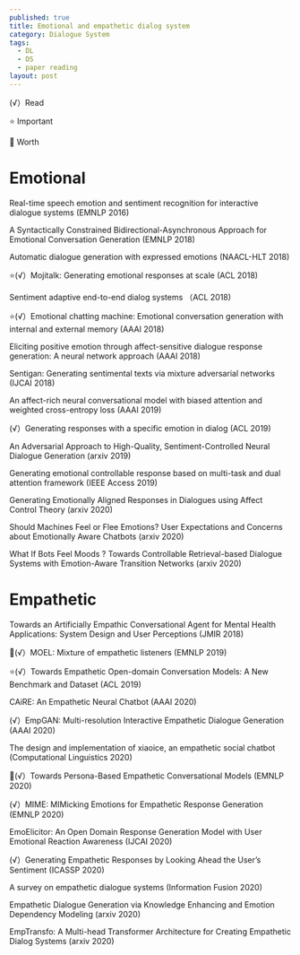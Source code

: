 ```yaml
---
published: true
title: Emotional and empathetic dialog system
category: Dialogue System
tags: 
  - DL
  - DS
  - paper reading
layout: post
---
```


(√）Read

⭐ Important

🌙 Worth

# Emotional

Real-time speech emotion and sentiment recognition for interactive dialogue systems (EMNLP 2016)

A Syntactically Constrained Bidirectional-Asynchronous Approach for Emotional Conversation Generation (EMNLP 2018)

Automatic dialogue generation with expressed emotions (NAACL-HLT 2018)

⭐(√）Mojitalk: Generating emotional responses at scale (ACL 2018)

Sentiment adaptive end-to-end dialog systems （ACL 2018)

⭐(√）Emotional chatting machine: Emotional conversation generation with internal and external memory (AAAI 2018)

Eliciting positive emotion through affect-sensitive dialogue response generation: A neural network approach (AAAI 2018)

Sentigan: Generating sentimental texts via mixture adversarial networks (IJCAI 2018)

An affect-rich neural conversational model with biased attention and weighted cross-entropy loss (AAAI 2019)

(√）Generating responses with a specific emotion in dialog (ACL 2019)

An Adversarial Approach to High-Quality, Sentiment-Controlled Neural Dialogue Generation (arxiv 2019)

Generating emotional controllable response based on multi-task and dual attention framework (IEEE Access 2019)

Generating Emotionally Aligned Responses in Dialogues using Affect Control Theory (arxiv 2020)

Should Machines Feel or Flee Emotions? User Expectations and Concerns about Emotionally Aware Chatbots (arxiv 2020)

What If Bots Feel Moods ? Towards Controllable Retrieval-based Dialogue Systems with Emotion-Aware Transition Networks (arxiv 2020)

# Empathetic

Towards an Artificially Empathic Conversational Agent for Mental Health Applications: System Design and User Perceptions (JMIR 2018)

🌙(√）MOEL: Mixture of empathetic listeners (EMNLP 2019)

⭐(√）Towards Empathetic Open-domain Conversation Models: A New Benchmark and Dataset (ACL 2019)

CAiRE: An Empathetic Neural Chatbot (AAAI 2020)

(√）EmpGAN: Multi-resolution Interactive Empathetic Dialogue Generation (AAAI 2020)

The design and implementation of xiaoice, an empathetic social chatbot (Computational Linguistics 2020)

🌙(√）Towards Persona-Based Empathetic Conversational Models (EMNLP 2020)

(√）MIME: MIMicking Emotions for Empathetic Response Generation (EMNLP 2020)

EmoElicitor: An Open Domain Response Generation Model with User Emotional Reaction Awareness (IJCAI 2020)

(√）Generating Empathetic Responses by Looking Ahead the User’s Sentiment (ICASSP 2020)

A survey on empathetic dialogue systems (Information Fusion 2020)

Empathetic Dialogue Generation via Knowledge Enhancing and Emotion Dependency Modeling (arxiv 2020)

EmpTransfo: A Multi-head Transformer Architecture for Creating Empathetic Dialog Systems (arxiv 2020)








